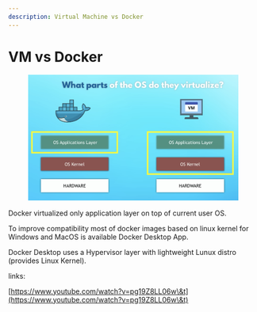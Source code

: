 ```yaml
---
description: Virtual Machine vs Docker
---
```


# VM vs Docker

<figure><img src="../../.gitbook/assets/image.png" alt=""><figcaption></figcaption></figure>

Docker virtualized only application layer on top of current user OS.

To improve compatibility most of docker images based on linux kernel for Windows and MacOS is available Docker Desktop App.

Docker Desktop uses a Hypervisor layer with lightweight Lunux distro (provides Linux Kernel).

links:

[https://www.youtube.com/watch?v=pg19Z8LL06w\&t](https://www.youtube.com/watch?v=pg19Z8LL06w\&t)
